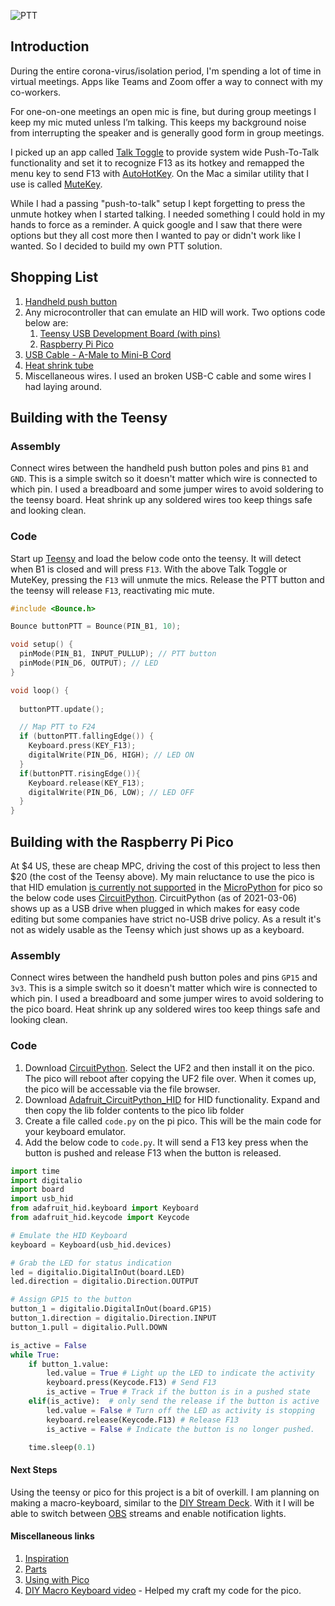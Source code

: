 ![PTT](./PTT1.png)

## Introduction
During the entire corona-virus/isolation period, I'm spending a lot of time in virtual meetings.  Apps like Teams and Zoom offer a way to connect with my co-workers.  

For one-on-one meetings an open mic is fine, but during group meetings I keep my mic muted unless I’m talking. This keeps my background noise from interrupting the speaker and is generally good form in group meetings.

I picked up an app called [Talk Toggle](https://www.microsoft.com/en-us/p/talk-toggle/9nrjcs6g10kt#activetab=pivot:overviewtab) to provide system wide Push-To-Talk functionality and set it to recognize F13 as its hotkey and remapped the menu key to send F13 with [AutoHotKey](https://www.autohotkey.com/).  On the Mac a similar utility that I use is called [MuteKey](https://apps.apple.com/us/app/mutekey/id1509590766?mt=12).

While I had a passing "push-to-talk" setup I kept forgetting to press the unmute hotkey when I started talking.  I needed something I could hold in my hands to force as a reminder.  A quick google and I saw that there were options but they all cost more then I wanted to pay or didn't work like I wanted.  So I decided to build my own PTT solution.

## Shopping List
1. [Handheld push button](https://www.ebay.com/itm/122657808383)
1. Any microcontroller that can emulate an HID will work.  Two options code below are:
   1. [Teensy USB Development Board (with pins)](https://www.pjrc.com/store/teensy_pins.html)
   1. [Raspberry Pi Pico](https://www.raspberrypi.org/products/raspberry-pi-pico/)
1. [USB Cable - A-Male to Mini-B Cord](https://www.pjrc.com/store/cable_usb_micro_b.html)
1. [Heat shrink tube](https://www.amazon.com/560PCS-Heat-Shrink-Tubing-Eventronic/dp/B072PCQ2LW)
1. Miscellaneous wires.  I used an broken USB-C cable and some wires I had laying around.

## Building with the Teensy

### Assembly
Connect wires between the handheld push button poles and  pins `B1` and `GND`.  This is a simple switch so it doesn't matter which wire is connected to which pin.  I used a breadboard and some jumper wires to avoid soldering to the teensy board.  Heat shrink up any soldered wires too keep things safe and looking clean. 

### Code 
Start up [Teensy](https://www.pjrc.com/teensy/td_download.html) and load the below code onto the teensy.  It will detect when B1 is closed and will press `F13`.  With the above Talk Toggle or MuteKey, pressing the `F13` will unmute the mics.  Release the PTT button and the teensy will release `F13`, reactivating mic mute.

````c
#include <Bounce.h>

Bounce buttonPTT = Bounce(PIN_B1, 10);

void setup() {
  pinMode(PIN_B1, INPUT_PULLUP); // PTT button
  pinMode(PIN_D6, OUTPUT); // LED
}

void loop() {
 
  buttonPTT.update();

  // Map PTT to F24
  if (buttonPTT.fallingEdge()) {
    Keyboard.press(KEY_F13);  
    digitalWrite(PIN_D6, HIGH); // LED ON
  }
  if(buttonPTT.risingEdge()){
    Keyboard.release(KEY_F13);
    digitalWrite(PIN_D6, LOW); // LED OFF
  }
}
````

## Building with the Raspberry Pi Pico
At $4 US, these are cheap MPC, driving the cost of this project to less then $20 (the cost of the Teensy above).  My main reluctance to use the pico is that HID emulation [is currently not supported](https://github.com/micropython/micropython/issues/6811) in the [MicroPython](https://micropython.org/) for pico so the below code uses [CircuitPython](https://circuitpython.org/).  CircuitPython (as of 2021-03-06) shows up as a USB drive when plugged in which makes for easy code editing but some companies have strict no-USB drive policy.  As a result it's not as widely usable as the Teensy which just shows up as a keyboard.

### Assembly 
Connect wires between the handheld push button poles and pins `GP15` and `3v3`.  This is a simple switch so it doesn't matter which wire is connected to which pin.  I used a breadboard and some jumper wires to avoid soldering to the pico board.  Heat shrink up any soldered wires too keep things safe and looking clean. 

### Code
1. Download [CircuitPython](https://circuitpython.org/board/raspberry_pi_pico/).  Select the UF2 and then install it on the pico.  The pico will reboot after copying the UF2 file over.  When it comes up, the pico will be accessable via the file browser.
1. Download [Adafruit_CircuitPython_HID](https://github.com/adafruit/Adafruit_CircuitPython_HID) for HID functionality.  Expand and then copy the lib folder contents to the pico lib folder
1. Create a file called `code.py` on the pi pico.  This will be the main code for your keyboard emulator.
1. Add the below code to `code.py`.  It will send a F13 key press when the button is pushed and release F13 when the button is released.

``` python
import time
import digitalio
import board
import usb_hid
from adafruit_hid.keyboard import Keyboard
from adafruit_hid.keycode import Keycode

# Emulate the HID Keyboard
keyboard = Keyboard(usb_hid.devices)

# Grab the LED for status indication
led = digitalio.DigitalInOut(board.LED)
led.direction = digitalio.Direction.OUTPUT

# Assign GP15 to the button
button_1 = digitalio.DigitalInOut(board.GP15)
button_1.direction = digitalio.Direction.INPUT
button_1.pull = digitalio.Pull.DOWN

is_active = False
while True:
    if button_1.value:
        led.value = True # Light up the LED to indicate the activity
        keyboard.press(Keycode.F13) # Send F13
        is_active = True # Track if the button is in a pushed state
    elif(is_active):  # only send the release if the button is active
        led.value = False # Turn off the LED as activity is stopping
        keyboard.release(Keycode.F13) # Release F13
        is_active = False # Indicate the button is no longer pushed.

    time.sleep(0.1)
```

#### Next Steps
Using the teensy or pico for this project is a bit of overkill.  I am planning on making a macro-keyboard, similar to the [DIY Stream Deck](https://www.partsnotincluded.com/diy-stream-deck-mini-macro-keyboard/).  With it I will be able to switch between [OBS](https://obsproject.com/) streams and enable notification lights.

#### Miscellaneous links
1. [Inspiration](https://timmyomahony.com/blog/making-usb-push-buttons/)
1. [Parts](https://www.pjrc.com/teensy/td_keyboard.html)
1. [Using with Pico](https://hridaybarot.home.blog/2021/01/31/using-raspberry-pi-pico-has-hid-device-to-control-mouse-and-keyboard/)
2. [DIY Macro Keyboard video](https://www.youtube.com/watch?v=aEWptdD32iA) - Helped my craft my code for the pico.